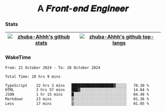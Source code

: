 <h1 align="center">A 𝑭𝒓𝒐𝒏𝒕-𝒆𝒏𝒅 𝑬𝒏𝒈𝒊𝒏𝒆𝒆𝒓</h1>

### Stats

| <a href="https://github.com/zhuba-Ahhh"><img align="center" src="https://github-readme-stats.vercel.app/api?username=zhuba-Ahhh&hide_title=true&hide_border=true&show_icons=trueline_height=21&text_color=000&icon_color=000&bg_color=0,ea6161,ffc64d,fffc4d,52fa5a&theme=graywhite" alt="zhuba-Ahhh's github stats" /> </a> | <a href="https://github.com/zhuba-Ahhh"><img align="center" src="https://github-readme-stats.vercel.app/api/top-langs/?username=zhuba-Ahhh&hide_title=true&hide_border=true&layout=compact&hide_border=true&show_icons=trueline_height=40&text_color=000&icon_color=000&bg_color=0,ea6161,ffc64d,fffc4d,52fa5a&theme=graywhite&langs_count=6" alt="zhuba-Ahhh's github top-langs"/> </a> |
| ------------- | ------------- |

### WakeTime

<!--START_SECTION:waka-->

```txt
From: 21 October 2024 - To: 28 October 2024

Total Time: 28 hrs 9 mins

TypeScript    22 hrs 3 mins   ███████████████████▓░░░░░   78.30 %
HTML          3 hrs 57 mins   ███▓░░░░░░░░░░░░░░░░░░░░░   14.04 %
JSON          1 hr 15 mins    █░░░░░░░░░░░░░░░░░░░░░░░░   04.48 %
Markdown      23 mins         ▒░░░░░░░░░░░░░░░░░░░░░░░░   01.36 %
Less          17 mins         ▒░░░░░░░░░░░░░░░░░░░░░░░░   01.05 %
```

<!--END_SECTION:waka-->
